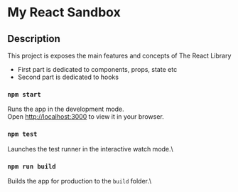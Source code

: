 # My React Sandbox

## Description
This project is exposes the main features and concepts of The React Library
- First part is dedicated to components, props, state etc
- Second part is dedicated to hooks

### `npm start`
Runs the app in the development mode.\
Open [http://localhost:3000](http://localhost:3000) to view it in your browser.


### `npm test`
Launches the test runner in the interactive watch mode.\

### `npm run build`
Builds the app for production to the `build` folder.\
